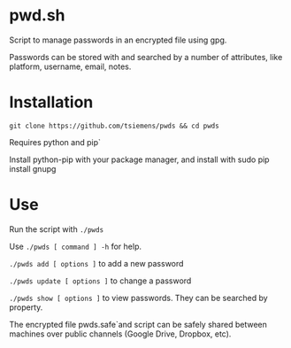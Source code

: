 # pwd.sh

Script to manage passwords in an encrypted file using gpg.

Passwords can be stored with and searched by a number of attributes, like platform, username, email, notes.

# Installation

    git clone https://github.com/tsiemens/pwds && cd pwds

Requires python and pip`

Install python-pip with your package manager, and install with sudo pip install gnupg

# Use

Run the script with `./pwds`

Use `./pwds [ command ] -h` for help.

`./pwds add [ options ]` to add a new password

`./pwds update [ options ]` to change a password

`./pwds show [ options ]` to view passwords. They can be searched by property.

The encrypted file pwds.safe`and script can be safely shared between machines over public channels (Google Drive, Dropbox, etc).

